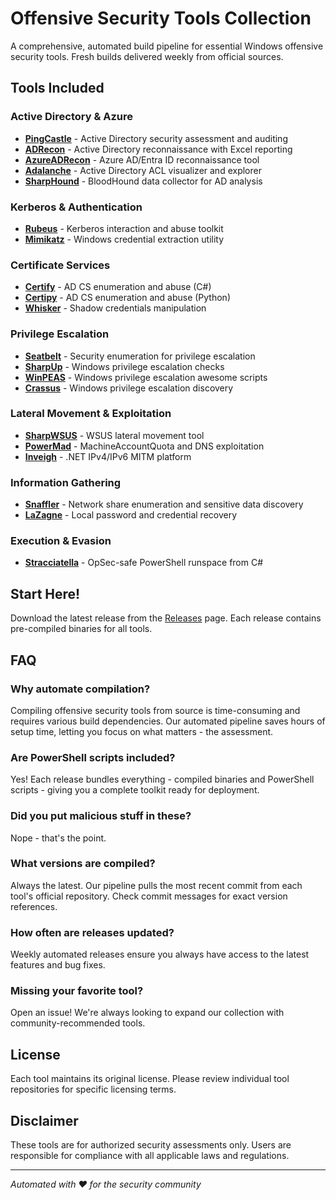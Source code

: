 
# Offensive Security Tools Collection

A comprehensive, automated build pipeline for essential Windows offensive security tools. Fresh builds delivered weekly from official sources.

## Tools Included

### Active Directory & Azure
- **[PingCastle](https://github.com/vletoux/pingcastle)** - Active Directory security assessment and auditing
- **[ADRecon](https://github.com/adrecon/ADRecon)** - Active Directory reconnaissance with Excel reporting
- **[AzureADRecon](https://github.com/adrecon/AzureADRecon)** - Azure AD/Entra ID reconnaissance tool
- **[Adalanche](https://github.com/lkarlslund/Adalanche)** - Active Directory ACL visualizer and explorer
- **[SharpHound](https://github.com/BloodHoundAD/SharpHound)** - BloodHound data collector for AD analysis

### Kerberos & Authentication
- **[Rubeus](https://github.com/GhostPack/Rubeus)** - Kerberos interaction and abuse toolkit
- **[Mimikatz](https://github.com/gentilkiwi/mimikatz)** - Windows credential extraction utility

### Certificate Services
- **[Certify](https://github.com/GhostPack/Certify)** - AD CS enumeration and abuse (C#)
- **[Certipy](https://github.com/ly4k/Certipy)** - AD CS enumeration and abuse (Python)
- **[Whisker](https://github.com/eladshamir/Whisker)** - Shadow credentials manipulation

### Privilege Escalation
- **[Seatbelt](https://github.com/GhostPack/Seatbelt)** - Security enumeration for privilege escalation
- **[SharpUp](https://github.com/GhostPack/SharpUp)** - Windows privilege escalation checks
- **[WinPEAS](https://github.com/carlospolop/PEASS-ng/tree/master)** - Windows privilege escalation awesome scripts
- **[Crassus](https://github.com/vu-ls/Crassus)** - Windows privilege escalation discovery

### Lateral Movement & Exploitation
- **[SharpWSUS](https://github.com/nettitude/SharpWSUS)** - WSUS lateral movement tool
- **[PowerMad](https://github.com/Kevin-Robertson/Powermad)** - MachineAccountQuota and DNS exploitation
- **[Inveigh](https://github.com/Kevin-Robertson/Inveigh)** - .NET IPv4/IPv6 MITM platform

### Information Gathering
- **[Snaffler](https://github.com/SnaffCon/Snaffler)** - Network share enumeration and sensitive data discovery
- **[LaZagne](https://github.com/AlessandroZ/LaZagne)** - Local password and credential recovery

### Execution & Evasion
- **[Stracciatella](https://github.com/mgeeky/Stracciatella)** - OpSec-safe PowerShell runspace from C#

## Start Here!

Download the latest release from the [Releases](../../releases) page. Each release contains pre-compiled binaries for all tools.

## FAQ

### Why automate compilation?
Compiling offensive security tools from source is time-consuming and requires various build dependencies. Our automated pipeline saves hours of setup time, letting you focus on what matters - the assessment.

### Are PowerShell scripts included?
Yes! Each release bundles everything - compiled binaries and PowerShell scripts - giving you a complete toolkit ready for deployment.

### Did you put malicious stuff in these?
Nope - that's the point. 

### What versions are compiled?
Always the latest. Our pipeline pulls the most recent commit from each tool's official repository. Check commit messages for exact version references.

### How often are releases updated?
Weekly automated releases ensure you always have access to the latest features and bug fixes.

### Missing your favorite tool?
Open an issue! We're always looking to expand our collection with community-recommended tools.

## License

Each tool maintains its original license. Please review individual tool repositories for specific licensing terms.

## Disclaimer

These tools are for authorized security assessments only. Users are responsible for compliance with all applicable laws and regulations.

---

*Automated with ❤️ for the security community*
